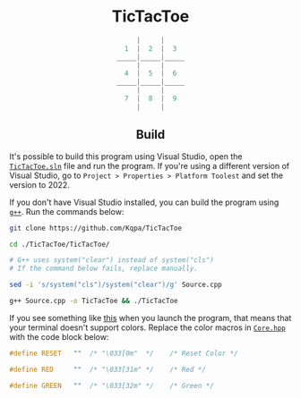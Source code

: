 <div align="center">

# TicTacToe
  
```cpp
|     |
1  |  2  |  3
_____|_____|_____
|     |
4  |  5  |  6
_____|_____|_____
|     |
7  |  8  |  9
|     |
```
  
## Build
  
</div>

It's possible to build this program using Visual Studio, open the [`TicTacToe.sln`](/TicTacToe.sln) file and run the program. If you're using a different version of Visual Studio, go to `Project > Properties > Platform Toolest` and set the version to 2022. 

If you don't have Visual Studio installed, you can build the program using [`g++`](https://gcc.gnu.org/). Run the commands below:

```sh
git clone https://github.com/Kqpa/TicTacToe

cd ./TicTacToe/TicTacToe/

# G++ uses system("clear") instead of system("cls")
# If the command below fails, replace manually.

sed -i 's/system("cls")/system("clear")/g' Source.cpp

g++ Source.cpp -o TicTacToe && ./TicTacToe
```
 
If you see something like [this](https://cdn.discordapp.com/attachments/711225037738213446/944892974012198932/unknown.png) when you launch the program, that means that your terminal doesn't support colors. Replace the color macros in [`Core.hpp`](/TicTacToe/Core.hpp) with the code block below: 

```cpp
#define RESET   ""  /* "\033[0m"  */	/* Reset Color */

#define RED     ""  /* "\033[31m" */	/* Red */

#define GREEN   ""  /* "\033[32m" */	/* Green */
```
